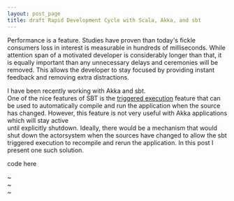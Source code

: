```yaml
---
layout: post_page
title: draft Rapid Development Cycle with Scala, Akka, and sbt
---
```

Performance is a feature. Studies have proven than today's fickle consumers loss in interest is measurable in hundreds of milliseconds.
While attention span of a motivated developer is considerably longer than that, it is equally important than any unnecessary delays and ceremonies
will be removed. This allows the developer to stay focused by providing instant feedback and removing extra distractions.


I have been recently working with Akka and sbt.  
One of the nice features of SBT is the [triggered execution](http://www.scala-sbt.org/0.13/docs/Triggered-Execution.html) feature that can be used
to automatically compile and run the application when the source has changed. However, this feature is not very useful with Akka applications which will stay active  
until explicitly shutdown. Ideally, there would be a mechanism that would shut down the actorsystem when the sources have changed to allow the sbt triggered execution to recompile and rerun the application.
In this post I present one such solution. 

<p>code here</p>


~                                                                                                                                                                                                            
~                                                                                                                                                                                                            
~   
